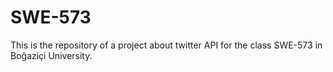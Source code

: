 # SWE-573
This is the repository of a project about twitter API for the class SWE-573 in Boğaziçi University.
